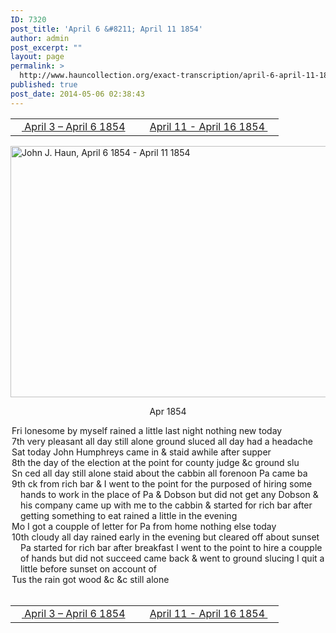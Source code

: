 ```yaml
---
ID: 7320
post_title: 'April 6 &#8211; April 11 1854'
author: admin
post_excerpt: ""
layout: page
permalink: >
  http://www.hauncollection.org/exact-transcription/april-6-april-11-1854/
published: true
post_date: 2014-05-06 02:38:43
---
```

<table style="width: 100%;" align="center">
<tbody>
<tr>
<td width="50%"><a href="http://www.hauncollection.org/version-2/version-ii-series-i/april-3-april-6-1854/"><img src="https://lh3.googleusercontent.com/-EFJpxxNiPNw/VqgtWBCZrMI/AAAAAAAAAFU/WfY4lPFWWkg/s800-Ic42/Soeb-Plain-Arrows-8-10px.png" alt="" width="10" height="10" /> April 3 – April 6 1854</a></td>
<td style="text-align: right;"><a title="April 11 – April 16 1854" href="http://www.hauncollection.org/version-2/version-ii-series-i/april-11-april-16-1854/"> April 11 - April 16 1854 <img src="https://lh3.googleusercontent.com/-67k0cYlpXHw/VqgtWKz1MXI/AAAAAAAAAFU/k9PW_Piyurk/s800-Ic42/Soeb-Plain-Arrows-5-10px.png" alt="" width="10" height="10" /></a></td>
</tr>
</tbody>
</table>
<a href="http://www.hauncollection.org/wp-content/uploads/John Haun/JJH_021_April 6 1854 - April 11 1854.JPG" target="_blank" rel="noopener"><img class="alignnone wp-image-2251 size-large" src="http://www.hauncollection.org/wp-content/uploads/John Haun/JJH_021_April 6 1854 - April 11 1854-1024x682.jpg" alt="John J. Haun, April 6 1854 - April 11 1854" width="604" height="402" /></a>
<p style="text-align: center;">Apr 1854</p>

<div style="text-indent: -1em; padding-left: 16px;">Fri lonesome by myself rained a little last night nothing new today</div>
<div style="text-indent: -1em; padding-left: 16px;">7th very pleasant all day still alone ground sluced all day had a headache</div>
<div style="text-indent: -1em; padding-left: 16px;">Sat today John Humphreys came in &amp; staid awhile after supper</div>
<div style="text-indent: -1em; padding-left: 16px;">8th the day of the election at the point for county judge &amp;c ground slu</div>
<div style="text-indent: -1em; padding-left: 16px;">Sn ced all day still alone staid about the cabbin all forenoon Pa came ba</div>
<div style="text-indent: -1em; padding-left: 16px;">9th ck from rich bar &amp; I went to the point for the purposed of hiring some
hands to work in the place of Pa &amp; Dobson but did not get any Dobson
&amp; his company came up with me to the cabbin &amp; started for rich
bar after getting something to eat rained a little in the evening</div>
<div style="text-indent: -1em; padding-left: 16px;">Mo I got a coupple of letter for Pa from home nothing else today</div>
<div style="text-indent: -1em; padding-left: 16px;">10th cloudy all day rained early in the evening but cleared off about
sunset Pa started for rich bar after breakfast I went to the point
to hire a coupple of hands but did not succeed came back &amp; went
to ground slucing I quit a little before sunset on account of</div>
<div style="text-indent: -1em; padding-left: 16px;">Tus the rain got wood &amp;c &amp;c still alone</div>
&nbsp;
<table style="width: 100%;" align="center">
<tbody>
<tr>
<td width="50%"><a href="http://www.hauncollection.org/version-2/version-ii-series-i/april-3-april-6-1854/"><img src="https://lh3.googleusercontent.com/-EFJpxxNiPNw/VqgtWBCZrMI/AAAAAAAAAFU/WfY4lPFWWkg/s800-Ic42/Soeb-Plain-Arrows-8-10px.png" alt="" width="10" height="10" /> April 3 – April 6 1854</a></td>
<td style="text-align: right;"><a title="April 11 – April 16 1854" href="http://www.hauncollection.org/version-2/version-ii-series-i/april-11-april-16-1854/"> April 11 - April 16 1854 <img src="https://lh3.googleusercontent.com/-67k0cYlpXHw/VqgtWKz1MXI/AAAAAAAAAFU/k9PW_Piyurk/s800-Ic42/Soeb-Plain-Arrows-5-10px.png" alt="" width="10" height="10" /></a></td>
</tr>
</tbody>
</table>